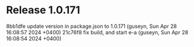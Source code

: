# Release 1.0.171

8bb1dfe update version in package.json to 1.0.171 (guseyn, Sun Apr 28 16:08:57 2024 +0400)
21c76f8 fix build, and start e-a (guseyn, Sun Apr 28 16:08:54 2024 +0400)

